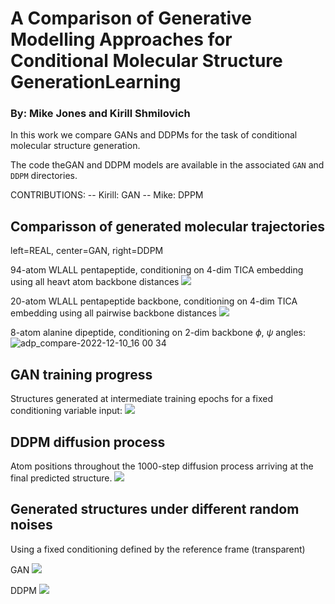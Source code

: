 # A Comparison of Generative Modelling Approaches for Conditional Molecular Structure GenerationLearning

### By: Mike Jones and Kirill Shmilovich

In this work we compare GANs and DDPMs for the task of conditional molecular structure generation.

The code theGAN and DDPM models are available in the associated `GAN` and `DDPM` directories.

CONTRIBUTIONS:
-- Kirill: GAN
-- Mike: DPPM

## Comparisson of generated molecular trajectories

left=REAL, center=GAN, right=DDPM

94-atom WLALL pentapeptide, conditioning on 4-dim TICA embedding using all heavt atom backbone distances
![ ](imgs/pep_aa_compare.gif)

20-atom WLALL pentapeptide backbone, conditioning on 4-dim TICA embedding using all pairwise backbone distances
![ ](imgs/pep_bb_compare.gif)

8-atom alanine dipeptide, conditioning on 2-dim backbone $\phi$, $\psi$ angles:
![adp_compare-2022-12-10_16 00 34](https://user-images.githubusercontent.com/40403472/206876984-b55f8022-8a6b-4ef5-8ed3-f7d8151a9ca5.gif)

## GAN training progress

Structures generated at intermediate training epochs for a fixed conditioning variable input:
![ ](imgs/gan_progress.gif)

## DDPM diffusion process

Atom positions throughout the 1000-step diffusion process arriving at the final predicted structure.
![ ](imgs/diffusion_progress.gif)

## Generated structures under different random noises
Using a fixed conditioning defined by the reference frame (transparent)

GAN
![ ](imgs/vary_noise_frame-0_gan.gif)

DDPM
![ ](imgs/vary_noise_frame-0_ddpm.gif)
